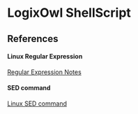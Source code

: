 # LogixOwl ShellScript
## References

#### Linux Regular Expression
[Regular Expression Notes](./regex.md)

#### SED command
[Linux SED command](./sed.md)

